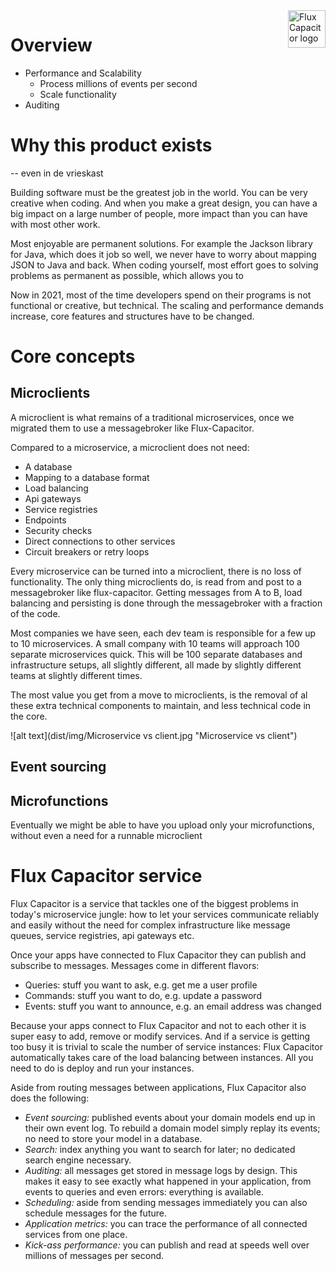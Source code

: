 <a href="flux-capacitor.io">
    <img src="https://flux-capacitor.io/assets/brand/flux-capacitor-white.svg" alt="Flux Capacitor logo" title="Flux Capacitor" align="right" height="60" />
</a>


# Overview


* Performance and Scalability
  * Process millions of events per second
  * Scale functionality 
* Auditing

# Why this product exists

-- even in de vrieskast

Building software must be the greatest job in the world. You can be very creative when coding. 
And when you make a great design, you can have a big impact on a large number of people, 
more impact than you can have with most other work. 


Most enjoyable are permanent solutions. For example the Jackson library for Java, 
which does it job so well, we never have to worry about mapping JSON to Java and back.
When coding yourself, most effort goes to solving problems as permanent as possible, which allows you to  

Now in 2021, most of the time developers spend on their programs is not functional or creative, but technical. 
The scaling and performance demands increase, core features and structures have to be changed.

# Core concepts
## Microclients

A microclient is what remains of a traditional microservices, once we migrated them to use a messagebroker like Flux-Capacitor.

Compared to a microservice, a microclient does not need:
*  A database
*  Mapping to a database format   
*  Load balancing
*  Api gateways
*  Service registries
*  Endpoints
*  Security checks
*  Direct connections to other services
*  Circuit breakers or retry loops

Every microservice can be turned into a microclient, there is no loss of functionality. 
The only thing microclients do, is read from and post to a messagebroker like flux-capacitor. 
Getting messages from A to B, load balancing and persisting is done through the messagebroker with a fraction of the code.

Most companies we have seen, each dev team is responsible for a few up to 10 microservices. 
A small company with 10 teams will approach 100 separate microservices quick. 
This will be 100 separate databases and infrastructure setups, all slightly different, all made by slightly different teams at slightly different times.

The most value you get from a move to microclients, is the removal of al these extra technical components to maintain, 
and less technical code in the core.

![alt text](dist/img/Microservice vs client.jpg "Microservice vs client")

## Event sourcing

## Microfunctions

Eventually we might be able to have you upload only your microfunctions, without even a need for a runnable microclient

Flux Capacitor service
======================

Flux Capacitor is a service that tackles one of the biggest problems in today's microservice jungle:
how to let your services communicate reliably and easily without the need for complex infrastructure like message queues,
service registries, api gateways etc.

Once your apps have connected to Flux Capacitor they can publish and subscribe to messages. Messages come in different
flavors:

* Queries: stuff you want to ask, e.g. get me a user profile
* Commands: stuff you want to do, e.g. update a password
* Events: stuff you want to announce, e.g. an email address was changed

Because your apps connect to Flux Capacitor and not to each other it is super easy to add, remove or modify services.
And if a service is getting too busy it is trivial to scale the number of service instances: Flux Capacitor
automatically takes care of the load balancing between instances. All you need to do is deploy and run your instances.

Aside from routing messages between applications, Flux Capacitor also does the following:

* _Event sourcing:_ published events about your domain models end up in their own event log. To rebuild a domain model
  simply replay its events; no need to store your model in a database.
* _Search:_ index anything you want to search for later; no dedicated search engine necessary.
* _Auditing:_ all messages get stored in message logs by design. This makes it easy to see exactly what happened in your
  application, from events to queries and even errors: everything is available.
* _Scheduling:_ aside from sending messages immediately you can also schedule messages for the future.
* _Application metrics:_ you can trace the performance of all connected services from one place.
* _Kick-ass performance:_ you can publish and read at speeds well over millions of messages per second.